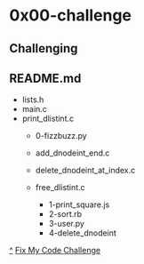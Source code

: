 # 0x00-challenge
Challenging
---

## README.md
  * lists.h
  * main.c
  * print_dlistint.c
    * 0-fizzbuzz.py
    * add_dnodeint_end.c
    * delete_dnodeint_at_index.c
    * free_dlistint.c

      * 1-print_square.js
      * 2-sort.rb
      * 3-user.py
      * 4-delete_dnodeint

[^](#0x00-challenge)
[Fix My Code Challenge](https://github.com/TheeKingZa/Fix_My_Code_Challenge/tree/master/README.md)
